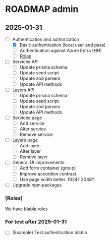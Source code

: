 # ROADMAP admin

## 2025-01-31

- [ ] Authentication and authorization
  - [x] Basic authentication (local user and pass)
  - [ ] Authentication against Azure Entra (HH)
  - [ ] [Roles](#Roles)
- [ ] Services API
  - [ ] Update prisma schema
  - [ ] Update seed script
  - [ ] Update zod parsers
  - [ ] Update API methods
- [ ] Layers API
  - [ ] Update prisma schema
  - [ ] Update seed script
  - [ ] Update zod parsers
  - [ ] Update API methods
- [ ] Services page
  - [ ] Add service
  - [ ] Alter service
  - [ ] Remove service
- [ ] Layers page
  - [ ] Add layer
  - [ ] Alter layer
  - [ ] Remove layer
- [ ] General UI improvements
  - [ ] Add form container (group)
  - [ ] Improve accordion contrast
  - [ ] Use page width better. 1024? 2048?
- [ ] Upgrade npm packages

### [Roles]

We have blabla roles

### For test after 2025-01-31

- [ ] (Example) Test authentication blabla
